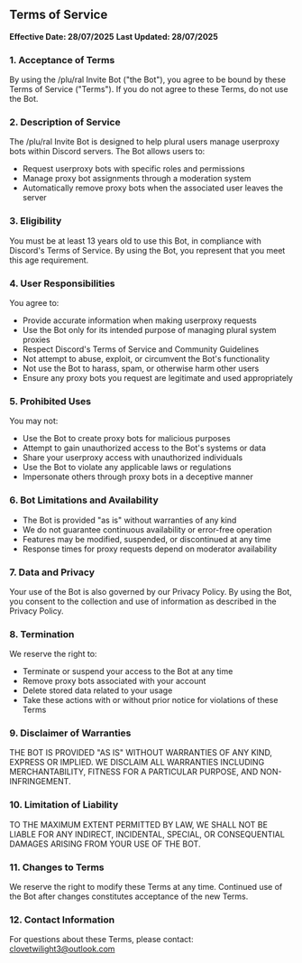 ## Terms of Service

**Effective Date: 28/07/2025**
**Last Updated: 28/07/2025**

### 1. Acceptance of Terms

By using the /plu/ral Invite Bot ("the Bot"), you agree to be bound by these Terms of Service ("Terms"). If you do not agree to these Terms, do not use the Bot.

### 2. Description of Service

The /plu/ral Invite Bot is designed to help plural users manage userproxy bots within Discord servers. The Bot allows users to:
- Request userproxy bots with specific roles and permissions
- Manage proxy bot assignments through a moderation system
- Automatically remove proxy bots when the associated user leaves the server

### 3. Eligibility

You must be at least 13 years old to use this Bot, in compliance with Discord's Terms of Service. By using the Bot, you represent that you meet this age requirement.

### 4. User Responsibilities

You agree to:
- Provide accurate information when making userproxy requests
- Use the Bot only for its intended purpose of managing plural system proxies
- Respect Discord's Terms of Service and Community Guidelines
- Not attempt to abuse, exploit, or circumvent the Bot's functionality
- Not use the Bot to harass, spam, or otherwise harm other users
- Ensure any proxy bots you request are legitimate and used appropriately

### 5. Prohibited Uses

You may not:
- Use the Bot to create proxy bots for malicious purposes
- Attempt to gain unauthorized access to the Bot's systems or data
- Share your userproxy access with unauthorized individuals
- Use the Bot to violate any applicable laws or regulations
- Impersonate others through proxy bots in a deceptive manner

### 6. Bot Limitations and Availability

- The Bot is provided "as is" without warranties of any kind
- We do not guarantee continuous availability or error-free operation
- Features may be modified, suspended, or discontinued at any time
- Response times for proxy requests depend on moderator availability

### 7. Data and Privacy

Your use of the Bot is also governed by our Privacy Policy. By using the Bot, you consent to the collection and use of information as described in the Privacy Policy.

### 8. Termination

We reserve the right to:
- Terminate or suspend your access to the Bot at any time
- Remove proxy bots associated with your account
- Delete stored data related to your usage
- Take these actions with or without prior notice for violations of these Terms

### 9. Disclaimer of Warranties

THE BOT IS PROVIDED "AS IS" WITHOUT WARRANTIES OF ANY KIND, EXPRESS OR IMPLIED. WE DISCLAIM ALL WARRANTIES INCLUDING MERCHANTABILITY, FITNESS FOR A PARTICULAR PURPOSE, AND NON-INFRINGEMENT.

### 10. Limitation of Liability

TO THE MAXIMUM EXTENT PERMITTED BY LAW, WE SHALL NOT BE LIABLE FOR ANY INDIRECT, INCIDENTAL, SPECIAL, OR CONSEQUENTIAL DAMAGES ARISING FROM YOUR USE OF THE BOT.

### 11. Changes to Terms

We reserve the right to modify these Terms at any time. Continued use of the Bot after changes constitutes acceptance of the new Terms.

### 12. Contact Information

For questions about these Terms, please contact: clovetwilight3@outlook.com

